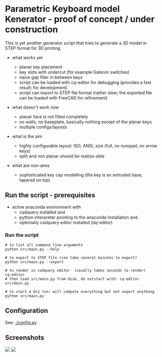 # Parametric Keyboard model Kenerator - proof of concept / under construction
This is yet another generator script that tries to generate a 3D model in STEP format for 3D printing. 

* what works yet
  * planar key placement
  * key slots with undercut (for example Gateron switches)
  * naive gap filler in between keys
  * script can be loaded with cq-editor for debugging (provides a fast result; for development)
  * script can export to STEP file format (rather slow; the exported file can be loaded with FreeCAD for refinement)

* what doesn't work now
  * planar face is not filled completely
  * no walls, no baseplate, basically nothing except of the planar keys
  * multiple configs/layouts

* what is the aim
  * highly configurable layout: ISO, ANSI, size (full, no numpad, no arrow keys)
  * split and non planar should be realize-able

* what are non-aims
  * sophisticated key cap modelling (the key is an extruded base, tapered on top)
  
## Run the script - prerequisites

* active anaconda environment with 
  * cadquery installed and 
  * python interpreter pointing to the anaconda installation and 
  * optionally cadquery editor installed (dq-editor)
  
### Run the script

    # to list all command line arguments
    python src/main.py --help
    
    # to export to STEP file (can take several minutes to export)
    python src/main.py --export

    # to render in cadquery editor  (usually takes seconds to render)
    cq-editor
    # then load src/main.py from disk, do notstart with: cq-editor src/main.py

    # to start a dry run: will compute everything but not export anythong
    python src/main.py

## Configuration
See: [./config.py](./config.py)

## Screenshots
![](.resources/cq-editor-example-01.png)
![](.resources/freecad-example-01.png)
